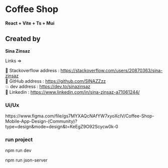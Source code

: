 # Coffee Shop

<b>
     React + Vite + Ts + Mui 
</b>

<h2> Created by </h2>
<b>Sina Zinsaz</b>

Links =>

🌝 Stackoverflow address : https://stackoverflow.com/users/20870363/sina-zinsaz <br />
🌼 GitHub address : https://github.com/SINAZZzz <br />
💥 dev address : https://dev.to/sinazinsaz <br /> 
🌼 Linkedin : https://www.linkedin.com/in/sina-zinsaz-a71061244/ <br />

<h3> Ui/Ux </h3>
https://www.figma.com/file/gs7MYXAQcNAfYW7xyoXcIV/Coffee-Shop-Mobile-App-Design-(Community)?type=design&mode=design&t=KeEgZ9O92Scycw0k-0

<h3> run project </h3>

npm run dev

npm run json-server
